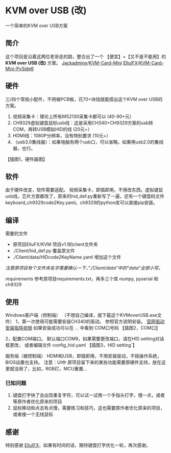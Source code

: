 # KVM over USB (改)
一个简单的KVM over USB方案

## 简介
这个项目是沿着这两位老哥走的路，整合出了一个 【便宜】+【又不是不能用】的 **KVM over USB (改)**  方案。
[Jackadminx](https://github.com/Jackadminx)/[KVM-Card-Mini](https://github.com/Jackadminx/KVM-Card-Mini)
[ElluIFX](https://github.com/ElluIFX)/[KVM-Card-Mini-PySide6](https://github.com/ElluIFX/KVM-Card-Mini-PySide6)

## 硬件
三/四个常规小配件，不用做PCB板，花70+块钱就能搭出这个KVM over USB的方案。

1. 视频采集卡：理论上所有MS2130采集卡都可以  (40-90+元）
2. CH9329虚拟键盘鼠标usb线：这是采用CH340+CH9329方案的usb转COM，再转USB模拟HID的线  (20元+）
3. HDMI线：1080P分辨率，没有特别要求  (10元+）
4. （usb3.0集线器）：如果电脑有两个usb口，可以省略。如果用usb2.0的集线器，也行。

【插图1，硬件画图】

## 软件
由于硬件改变，软件需要适配。
视频采集卡，即插即用，不用改东西。虚拟键鼠usb线，芯片方案都改了，原来的hid_def.py重新写了一遍，还有一个键盘码文件keyboard_ch9329code2Key.yaml。ch9329的python库可以直接pip安装。

## 编译
需要的文件

- 原项目ElluFX/KVM 项目v1.1的client文件夹
- ./Client/hid_def.py 覆盖原文件
- ./Client/data/HIDcode2KeyName.yaml 增加这个文件

_注意原项目有个文件夹名字需要确认一下，”./Client/data“中的”data“全部小写。_

requirements
参考原项目requirements.txt，再多三个库 numpy, pyserial 和 ch9329

## 使用

Windows客户端（控制端）
（不想自己编译，就下载这个KVMoverUSB.exe文件）
1，第一次使用可能需要安装CH340的驱动。 参照官方说明安装。 
[官网驱动安装指导视频](https://www.wch.cn/videos/ch340.html)
如果安装成功可以在 … 中看到 COM口号码
【插图2，COM口】

2，配置COM端口。
默认端口COM9，如果需要更改端口，请在HID setting对话框更改， 或者编辑文件 config_hid.yaml
【插图3，HID setting`】

服务端（被控制端）
HDMI和USB，即插即用，不用安装驱动，不挑操作系统，BIOS设置也支持。
注意：UI中 原项目留下来的某些功能需要原硬件支持，放在这里就没用了，比如，RGB灯，MCU重置…

### 已知问题

1.  键盘打字快了会出现重复字符，可以试一试用一个手指头打字，慢一点，或者等原作者优化原来的项目
2.  鼠标移动和点击有点慢，需要练习和技巧，这也需要原作者优化原来的项目，或者接一个无线鼠标


## 感谢
特别感谢 [ElluIFX](https://github.com/ElluIFX)，如果有时间的话，期待键盘打字优化一轮，再次感谢。 
